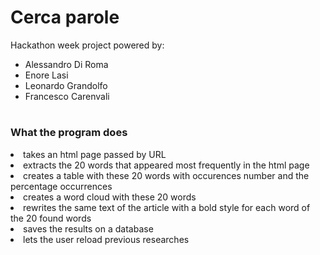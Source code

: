 # Cerca parole
Hackathon week project powered by:  
<ul>
  <li>Alessandro Di Roma</li>
  <li>Enore Lasi</li>
  <li>Leonardo Grandolfo</li>
  <li>Francesco Carenvali</li>
</ul>

# <h3>What the program does</h3>
<li>takes an html page passed by URL</li>
<li>extracts the 20 words that appeared most frequently in the html page</li>
<li>creates a table with these 20 words with occurences number and the percentage occurrences</li>
<li>creates a word cloud with these 20 words</li>
<li>rewrites the same text of the article with a bold style for each word of the 20 found words</li>
<li>saves the results on a database</li>
<li>lets the user reload previous researches</li>
